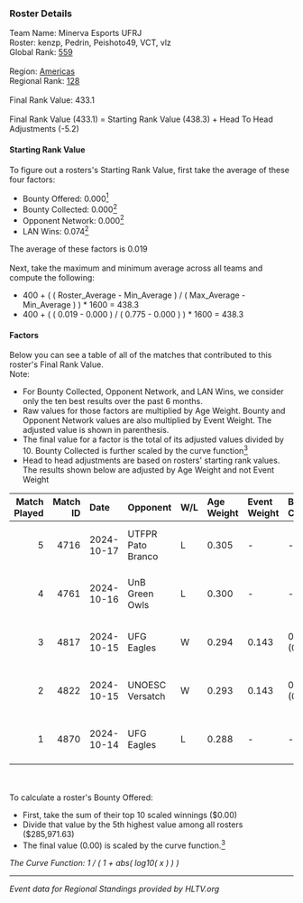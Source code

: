 ### Roster Details<br />
Team Name: Minerva Esports UFRJ<br />
Roster: kenzp, Pedrin, Peishoto49, VCT, vlz<br />
Global Rank: [559](../../standings_global_2025_02_28.md)<br />
<br />
Region: [Americas]( ../../standings_americas_2025_02_28.md)<br />
Regional Rank: [128]( ../../standings_americas_2025_02_28.md)<br />
<br />
Final Rank Value:  433.1<br />
<br />
Final Rank Value (433.1) = Starting Rank Value (438.3) + Head To Head Adjustments (-5.2)<br />

#### Starting Rank Value<br />
To figure out a rosters's Starting Rank Value, first take the average of these four factors:<br />
- Bounty Offered: 0.000[<sup>1</sup>](#table2)
- Bounty Collected: 0.000[<sup>2</sup>](#table1)
- Opponent Network: 0.000[<sup>2</sup>](#table1)
- LAN Wins: 0.074[<sup>2</sup>](#table1)

The average of these factors is 0.019<br />
<br />
Next, take the maximum and minimum average across all teams and compute the following:<br />
- 400 + ( ( Roster_Average - Min_Average ) / ( Max_Average - Min_Average ) ) * 1600 = 438.3
- 400 + ( ( 0.019 - 0.000 ) / ( 0.775 - 0.000 ) ) * 1600 = 438.3


#### Factors<br />
Below you can see a table of all of the matches that contributed to this roster's Final Rank Value.<br />
Note:<br />

- For Bounty Collected, Opponent Network, and LAN Wins, we consider only the ten best results over the past 6 months.
- Raw values for those factors are multiplied by Age Weight. Bounty and Opponent Network values are also multiplied by Event Weight. The adjusted value is shown in parenthesis.
- The final value for a factor is the total of its adjusted values divided by 10. Bounty Collected is further scaled by the curve function[<sup>3</sup>](#curveFunction)
- Head to head adjustments are based on rosters' starting rank values. The results shown below are adjusted by Age Weight and not Event Weight
<span id="table1"></span><br />


| Match Played | Match ID | Date       | Opponent          | W/L | Age Weight | Event Weight | Bounty Collected | Opponent Network | LAN Wins  | H2H Adj. | Roster                              |
| -: | -: | :- | :- | :- | :- | :- | :- | :- | :- | -: | :- |
|            5 |     4716 | 2024-10-17 | UTFPR Pato Branco | L   | 0.305      | -            | -                | -                | -         |    -4.53 | kenzp, Pedrin, Peishoto49, VCT, vlz |
|            4 |     4761 | 2024-10-16 | UnB Green Owls    | L   | 0.300      | -            | -                | -                | -         |    -4.39 | kenzp, Pedrin, Peishoto49, VCT, vlz |
|            3 |     4817 | 2024-10-15 | UFG Eagles        | W   | 0.294      | 0.143        | 0.000 (0.000)    | 0.014 (0.001)    | 1 (0.294) |     4.38 | kenzp, Pedrin, Peishoto49, VCT, vlz |
|            2 |     4822 | 2024-10-15 | UNOESC Versatch   | W   | 0.293      | 0.143        | 0.000 (0.000)    | 0.000 (0.000)    | 1 (0.293) |     4.13 | kenzp, Pedrin, Peishoto49, VCT, vlz |
|            1 |     4870 | 2024-10-14 | UFG Eagles        | L   | 0.288      | -            | -                | -                | -         |    -4.77 | kenzp, Pedrin, Peishoto49, VCT, vlz |

<br />
<span id="table2"></span><br />
To calculate a roster's Bounty Offered:<br />

- First, take the sum of their top 10 scaled winnings ($0.00)
- Divide that value by the 5th highest value among all rosters ($285,971.63)
- The final value (0.00) is scaled by the curve function.[<sup>3</sup>](#curveFunction)

<span id="curveFunction"></span>_The Curve Function: 1 / ( 1 + abs( log10( x ) ) )_<br />

---
_Event data for Regional Standings provided by HLTV.org_<br />
